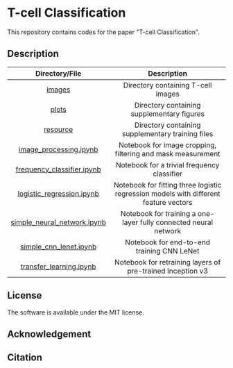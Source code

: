 # T-cell Classification

This repository contains codes for the paper "T-cell Classification".

## Description

|Directory/File|Description|
|:---:|:---:|
|[images](./images)|Directory containing T-cell images|
|[plots](./plots)|Directory containing supplementary figures|
|[resource](./resource)|Directory containing supplementary training files|
|[image_processing.ipynb](./image_processing.ipynb)|Notebook for image cropping, filtering and mask measurement|
|[frequency_classifier.ipynb](./frequency_classifier.ipynb)|Notebook for a trivial frequency classifier|
|[logistic_regression.ipynb](.logistic_regression.ipynb)|Notebook for fitting three logistic regression models with different feature vectors|
|[simple_neural_network.ipynb](./simple_neural_network.ipynb)|Notebook for training a one-layer fully connected neural network|
|[simple_cnn_lenet.ipynb](./simple_cnn_lenet.ipynb)|Notebook for end-to-end training CNN LeNet|
|[transfer_learning.ipynb](./transfer_learning.ipynb)|Notebook for retraining layers of pre-trained Inception v3|

## License
The software is available under the MIT license.

## Acknowledgement

## Citation